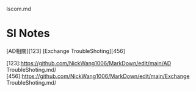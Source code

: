Iscom.md
# SI Notes
[AD相關][123]
[Exchange TroubleShoting][456]



[123]:https://github.com/NickWang1006/MarkDown/edit/main/AD TroubleShoting.md/
[456]:https://github.com/NickWang1006/MarkDown/edit/main/Exchange TroubleShoting.md/



